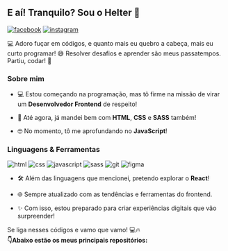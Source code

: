## E aí! Tranquilo? Sou o Helter 👋
[![facebook](https://img.shields.io/badge/Facebook-1877F2?style=for-the-badge&logo=facebook&logoColor=white)](https://www.facebook.com/helter.rondon/) [![instagram](https://img.shields.io/badge/Instagram-E4405F?style=for-the-badge&logo=instagram&logoColor=white)](https://www.instagram.com/helter.rondon/) 

💻 Adoro fuçar em códigos, e quanto mais eu quebro a cabeça, mais eu curto programar! 😅 Resolver desafios e aprender são meus passatempos. Partiu, codar! 🚀

### Sobre mim
- 💻 Estou começando na programação, mas tô firme na missão de virar um **Desenvolvedor Frontend** de respeito!

- 🧠 Até agora, já mandei bem com **HTML**, **CSS** e **SASS** também!

- 🤓 No momento, tô me aprofundando no **JavaScript**! 

### Linguagens & Ferramentas 
![html](https://img.shields.io/badge/HTML5-20232A?style=for-the-badge&logo=html5&logoColor=E34F26) ![css](https://img.shields.io/badge/css3-20232A?style=for-the-badge&logo=css3&logoColor=1572B6) ![javascript](https://img.shields.io/badge/JavaScript-20232A?style=for-the-badge&logo=javascript&logoColor=F7DF1E) ![sass](https://img.shields.io/badge/Sass-20232A?style=for-the-badge&logo=sass&logoColor=CC6699) ![git](https://img.shields.io/badge/GIT-20232A?style=for-the-badge&logo=git&logoColor=E44C30) ![figma](https://img.shields.io/badge/Figma-20232A?style=for-the-badge&logo=figma&logoColor=AE4DFF)
- 🛠️ Além das linguagens que mencionei, pretendo explorar o **React**!

- 🌐 Sempre atualizado com as tendências e ferramentas do frontend.

- ✨ Com isso, estou preparado para criar experiências digitais que vão surpreender!

Se liga nesses códigos e vamo que vamo! 💻🔥 <br/>
**👇Abaixo estão os meus principais repositórios:**

